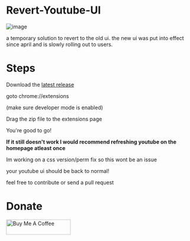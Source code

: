 # Revert-Youtube-UI
![image](https://user-images.githubusercontent.com/72956230/235823261-90d377f1-94e0-4363-a849-455e61e8caef.png)

a temporary solution to revert to the old ui. the new ui was put into effect since april and is slowly rolling out to users.


# Steps
Download the <a href="https://github.com/apersongithub/Revert-YouTube-UI/releases/">latest release</a>

goto chrome://extensions

(make sure developer mode is enabled)

Drag the zip file to the extensions page

You're good to go!

**If it still doesn't work I would recommend refreshing youtube on the homepage atleast once**

Im working on a css version/perm fix so this wont be an issue

your youtube ui should be back to normal!

feel free to contribute or send a pull request

# Donate
<a href="https://www.buymeacoffee.com/aperson" target="_blank"><img src="https://cdn.buymeacoffee.com/buttons/default-orange.png" alt="Buy Me A Coffee" height="41" width="174"></a>
